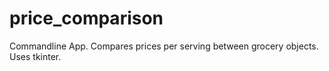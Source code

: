 # price_comparison
Commandline App.
Compares prices per serving between grocery objects. Uses tkinter.
